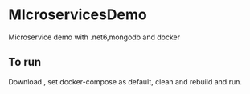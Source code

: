 # MIcroservicesDemo
Microservice demo with .net6,mongodb and docker


To run
------

Download , set docker-compose as default, clean and rebuild and run.


